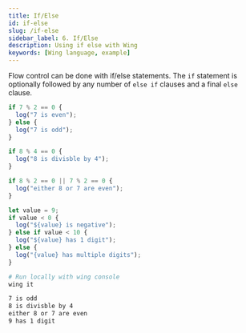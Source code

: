 ```yaml
---
title: If/Else
id: if-else
slug: /if-else
sidebar_label: 6. If/Else
description: Using if else with Wing
keywords: [Wing language, example]
---
```


Flow control can be done with if/else statements. The `if` statement is optionally followed by any number of `else if` clauses and a final `else` clause.

```js playground title="main.w"
if 7 % 2 == 0 {
  log("7 is even");
} else {
  log("7 is odd");
}

if 8 % 4 == 0 {
  log("8 is divisble by 4");
}

if 8 % 2 == 0 || 7 % 2 == 0 {
  log("either 8 or 7 are even");
}

let value = 9;
if value < 0 {
  log("${value} is negative");
} else if value < 10 {
  log("${value} has 1 digit");
} else {
  log("{value} has multiple digits");
}

```

```bash title="Wing console output"
# Run locally with wing console
wing it

7 is odd
8 is divisble by 4
either 8 or 7 are even
9 has 1 digit
```